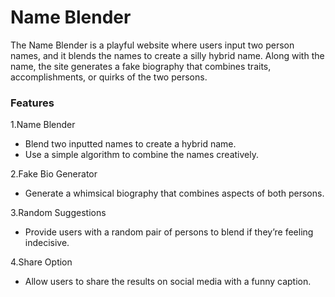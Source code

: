 # Name Blender

The Name Blender is a playful website where users input two person names, and it blends the names to create a silly hybrid name. Along with the name, the site generates a fake biography that combines traits, accomplishments, or quirks of the two persons.


### Features

1.Name Blender
- Blend two inputted names to create a hybrid name.
- Use a simple algorithm to combine the names creatively.

2.Fake Bio Generator
- Generate a whimsical biography that combines aspects of both persons.

3.Random Suggestions
- Provide users with a random pair of persons to blend if they’re feeling indecisive.

4.Share Option

- Allow users to share the results on social media with a funny caption.
